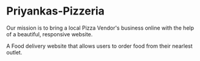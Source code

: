 # Priyankas-Pizzeria
Our mission is to bring a local Pizza Vendor's business online with the help of a beautiful, responsive website.

A Food delivery website that allows users to order food from their nearlest outlet.   
